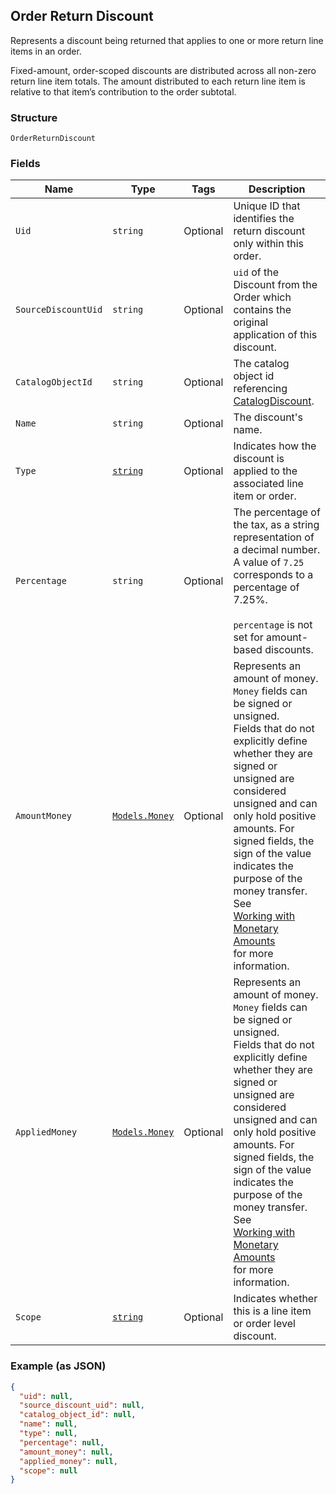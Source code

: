 ## Order Return Discount

Represents a discount being returned that applies to one or more return line items in an
order.

Fixed-amount, order-scoped discounts are distributed across all non-zero return line item totals.
The amount distributed to each return line item is relative to that item’s contribution to the
order subtotal.

### Structure

`OrderReturnDiscount`

### Fields

| Name | Type | Tags | Description |
|  --- | --- | --- | --- |
| `Uid` | `string` | Optional | Unique ID that identifies the return discount only within this order. |
| `SourceDiscountUid` | `string` | Optional | `uid` of the Discount from the Order which contains the original application of this discount. |
| `CatalogObjectId` | `string` | Optional | The catalog object id referencing [CatalogDiscount](#type-catalogdiscount). |
| `Name` | `string` | Optional | The discount's name. |
| `Type` | [`string`](/doc/models/order-line-item-discount-type.md) | Optional | Indicates how the discount is applied to the associated line item or order. |
| `Percentage` | `string` | Optional | The percentage of the tax, as a string representation of a decimal number.<br>A value of `7.25` corresponds to a percentage of 7.25%.<br><br>`percentage` is not set for amount-based discounts. |
| `AmountMoney` | [`Models.Money`](/doc/models/money.md) | Optional | Represents an amount of money. `Money` fields can be signed or unsigned.<br>Fields that do not explicitly define whether they are signed or unsigned are<br>considered unsigned and can only hold positive amounts. For signed fields, the<br>sign of the value indicates the purpose of the money transfer. See<br>[Working with Monetary Amounts](https://developer.squareup.com/docs/build-basics/working-with-monetary-amounts)<br>for more information. |
| `AppliedMoney` | [`Models.Money`](/doc/models/money.md) | Optional | Represents an amount of money. `Money` fields can be signed or unsigned.<br>Fields that do not explicitly define whether they are signed or unsigned are<br>considered unsigned and can only hold positive amounts. For signed fields, the<br>sign of the value indicates the purpose of the money transfer. See<br>[Working with Monetary Amounts](https://developer.squareup.com/docs/build-basics/working-with-monetary-amounts)<br>for more information. |
| `Scope` | [`string`](/doc/models/order-line-item-discount-scope.md) | Optional | Indicates whether this is a line item or order level discount. |

### Example (as JSON)

```json
{
  "uid": null,
  "source_discount_uid": null,
  "catalog_object_id": null,
  "name": null,
  "type": null,
  "percentage": null,
  "amount_money": null,
  "applied_money": null,
  "scope": null
}
```

